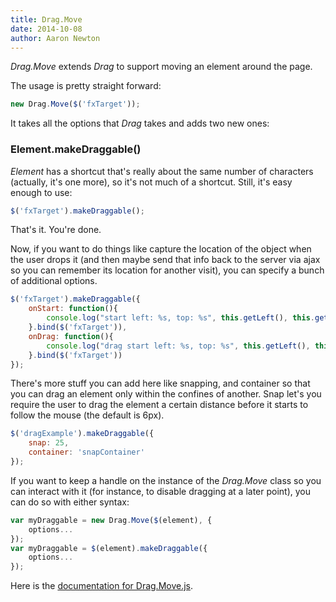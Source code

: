 ```yaml
---
title: Drag.Move
date: 2014-10-08
author: Aaron Newton
---
```


*Drag.Move* extends *Drag* to support moving an element around the page. 

The usage is pretty straight forward:

```js
new Drag.Move($('fxTarget'));
```

It takes all the options that *Drag* takes and adds two new ones:


### Element.makeDraggable() 

*Element* has a shortcut that's really about the same number of characters (actually, it's one more), so it's not much of a shortcut. Still, it's easy enough to use:


```js
$('fxTarget').makeDraggable();
```


That's it. You're done. 

Now, if you want to do things like capture the location of the object when the user drops it (and then maybe send that info back to the server via ajax so you can remember its location for another visit), you can specify a bunch of additional options.

```js
$('fxTarget').makeDraggable({
	onStart: function(){
		console.log("start left: %s, top: %s", this.getLeft(), this.getTop());
	}.bind($('fxTarget')),
	onDrag: function(){
		console.log("drag start left: %s, top: %s", this.getLeft(), this.getTop());
	}.bind($('fxTarget'))
});
```

There's more stuff you can add here like snapping, and container so that you can drag an element only within the confines of another. Snap let's you require the user to drag the element a certain distance before it starts to follow the mouse (the default is 6px).


```js
$('dragExample').makeDraggable({
	snap: 25,
	container: 'snapContainer'
});
```


If you want to keep a handle on the instance of the *Drag.Move* class so you can interact with it (for instance, to disable dragging at a later point), you can do so with either syntax:


```js
var myDraggable = new Drag.Move($(element), {
	options...
});
var myDraggable = $(element).makeDraggable({
	options...
});
```

Here is the [documentation for Drag.Move.js](/docs/more/Drag/Drag.Move).
